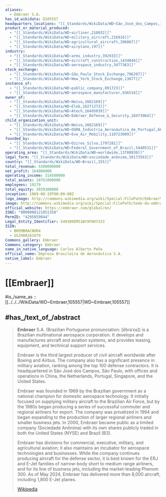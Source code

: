 ```yaml
---
aliases:
  - Embraer S.A.
has_id_wikidata: Q105557
headquarters_locations: "[[_Standards/WikiData/WD~São_José_dos_Campos,191642]]"
product_or_material_produced:
  - "[[_Standards/WikiData/WD~airliner,210932]]"
  - "[[_Standards/WikiData/WD~military_aircraft,216916]]"
  - "[[_Standards/WikiData/WD~agricultural_aircraft,396067]]"
  - "[[_Standards/WikiData/WD~airplane,197]]"
industry:
  - "[[_Standards/WikiData/WD~arms_industry,392933]]"
  - "[[_Standards/WikiData/WD~aircraft_construction,1434048]]"
  - "[[_Standards/WikiData/WD~aerospace_industry,3477363]]"
stock_exchange:
  - "[[_Standards/WikiData/WD~São_Paulo_Stock_Exchange,796297]]"
  - "[[_Standards/WikiData/WD~New_York_Stock_Exchange,13677]]"
instance_of:
  - "[[_Standards/WikiData/WD~public_company,891723]]"
  - "[[_Standards/WikiData/WD~aerospace_manufacturer,936518]]"
owner_of:
  - "[[_Standards/WikiData/WD~Neiva,1662169]]"
  - "[[_Standards/WikiData/WD~Eleb,10271273]]"
  - "[[_Standards/WikiData/WD~Atech,16495039]]"
  - "[[_Standards/WikiData/WD~Embraer_Defense_&_Security,18473964]]"
child_organization_unit:
  - "[[_Standards/WikiData/WD~Neiva,1662169]]"
  - "[[_Standards/WikiData/WD~OGMA_Indústria_Aeronáutica_de_Portugal,66814509]]"
  - "[[_Standards/WikiData/WD~Eve_Air_Mobility,110723009]]"
founded_by:
  - "[[_Standards/WikiData/WD~Ozires_Silva,1797281]]"
  - "[[_Standards/WikiData/WD~Federal_Government_of_Brazil,5440531]]"
operating_area: "[[_Standards/WikiData/WD~worldwide,13780930]]"
legal_form: "[[_Standards/WikiData/WD~sociedade_anônima,50173563]]"
country: "[[_Standards/WikiData/WD~Brazil,155]]"
total_revenue: 5300000000
net_profit: 164000000
operating_income: 314500000
total_assets: 10761000000
employees: 19179
total_equity: 3039300000
inception: 1969-08-19T00:00:00Z
logo_image: http://commons.wikimedia.org/wiki/Special:FilePath/Embraer%20logo.svg
image: http://commons.wikimedia.org/wiki/Special:FilePath/Sede-da-embraer.jpg
official_website: https://embraer.com/global/en/
ISNI: "0000000121051358"
PermID: "4295859844"
Legal_Entity_Identifier: 549300EM51WYXFHUY333
ISIN:
  - BREMBRACNOR4
  - US29082A1079
Commons_gallery: Embraer
Commons_category: Embraer
name_in_native_language: Carlos Alberto Peña
official_name: Empresa Brasileira de Aeronáutica S.A.
native_label: Embraer
---
```


# [[Embraer]] 

#is_/same_as :: [[../../../WikiData/WD~Embraer,105557|WD~Embraer,105557]] 

## #has_/text_of_/abstract 

> **Embraer** S.A. (Brazilian Portuguese pronunciation: [ẽbɾaˈɛʁ]) is a Brazilian multinational aerospace corporation. 
> It develops and manufactures aircraft and aviation systems, 
> and provides leasing, equipment, and technical support services. 
> 
> Embraer is the third largest producer of civil aircraft worldwide after Boeing and Airbus. The company also has a significant presence in military aviation, ranking among the top 100 defense contractors. It is headquartered in São José dos Campos, São Paulo, with offices and operations in China, the Netherlands, Portugal, Singapore, and the United States.
>
> Embraer was founded in 1969 by the Brazilian government as a national champion for domestic aerospace technology. It initially focused on supplying military aircraft to the Brazilian Air Force, but by the 1980s began producing a series of successful commuter and regional airliners for export. The company was privatized in 1994 and began expanding to the production of larger regional airliners and smaller business jets. In 2000, Embraer became public as a limited company (Sociedade Anônima) with its own shares publicly traded in both the United States (NYSE) and Brazil (B3).
>
> Embraer has divisions for commercial, executive, military, and agricultural aviation; it also maintains an incubator for aerospace technologies and businesses. While the company continues producing aircraft for the defense sector, it is best known for the ERJ and E-Jet families of narrow-body short to medium range airliners, and for its line of business jets, including the market-leading Phenom 300. As of May 2024, Embraer has delivered more than 8,000 aircraft, including 1,800 E-Jet planes.
>
> [Wikipedia](https://en.wikipedia.org/wiki/Embraer) 
> 